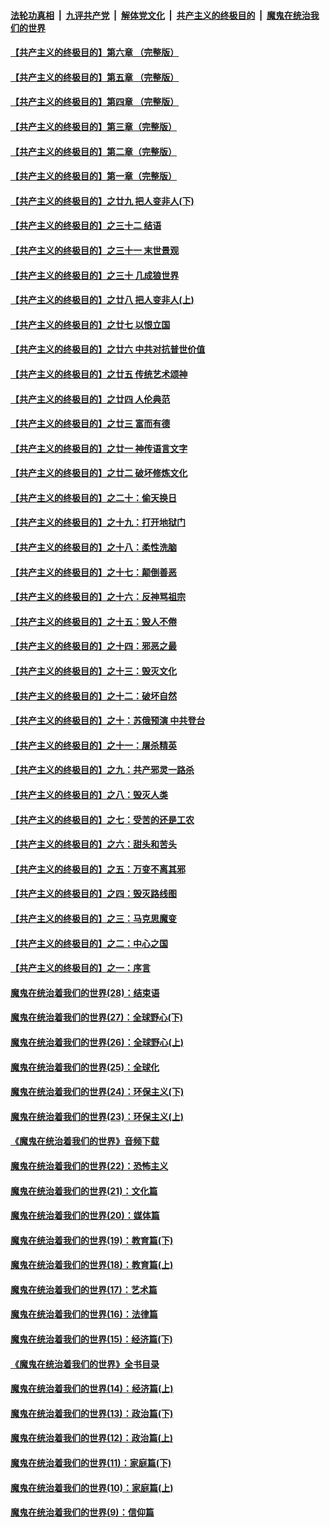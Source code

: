 

####  [法轮功真相](../../../../basic/blob/master/README.md?t=05190931) &nbsp;|&nbsp; [九评共产党](../../../../9ping.md/blob/master/README.md?t=05190931) &nbsp;|&nbsp; [解体党文化](../../../../jtdwh.md/blob/master/README.md?t=05190931)  &nbsp;|&nbsp; [共产主义的终极目的](../../../../gczydzjmd.md/blob/master/README.md?t=05190931) &nbsp;|&nbsp; [魔鬼在统治我们的世界](../../../../mgztzwmdsj.md/blob/master/README.md?t=05190931) 

#### [【共产主义的终极目的】第六章 （完整版）](../pages/nsc422/n11428913.md?t=05190931) 

#### [【共产主义的终极目的】第五章 （完整版）](../pages/nsc422/n11428912.md?t=05190931) 

#### [【共产主义的终极目的】第四章 （完整版）](../pages/nsc422/n11428907.md?t=05190931) 

#### [【共产主义的终极目的】第三章（完整版）](../pages/nsc422/n11428848.md?t=05190931) 

#### [【共产主义的终极目的】第二章（完整版）](../pages/nsc422/n11428831.md?t=05190931) 

#### [【共产主义的终极目的】第一章（完整版）](../pages/nsc422/n11417651.md?t=05190931) 

#### [【共产主义的终极目的】之廿九 把人变非人(下)](../pages/nsc422/n11344140.md?t=05190931) 

#### [【共产主义的终极目的】之三十二 结语](../pages/nsc422/n11360535.md?t=05190931) 

#### [【共产主义的终极目的】之三十一 末世景观](../pages/nsc422/n11351129.md?t=05190931) 

#### [【共产主义的终极目的】之三十 几成狼世界](../pages/nsc422/n11348280.md?t=05190931) 

#### [【共产主义的终极目的】之廿八 把人变非人(上)](../pages/nsc422/n11340492.md?t=05190931) 

#### [【共产主义的终极目的】之廿七 以恨立国](../pages/nsc422/n11336944.md?t=05190931) 

#### [【共产主义的终极目的】之廿六 中共对抗普世价值](../pages/nsc422/n11324785.md?t=05190931) 

#### [【共产主义的终极目的】之廿五 传统艺术颂神](../pages/nsc422/n11296396.md?t=05190931) 

#### [【共产主义的终极目的】之廿四 人伦典范](../pages/nsc422/n11296397.md?t=05190931) 

#### [【共产主义的终极目的】之廿三 富而有德](../pages/nsc422/n11283598.md?t=05190931) 

#### [【共产主义的终极目的】之廿一 神传语言文字](../pages/nsc422/n11263265.md?t=05190931) 

#### [【共产主义的终极目的】之廿二 破坏修炼文化](../pages/nsc422/n11245728.md?t=05190931) 

#### [【共产主义的终极目的】之二十：偷天换日](../pages/nsc422/n11238846.md?t=05190931) 

#### [【共产主义的终极目的】之十九：打开地狱门](../pages/nsc422/n11206376.md?t=05190931) 

#### [【共产主义的终极目的】之十八：柔性洗脑](../pages/nsc422/n11199994.md?t=05190931) 

#### [【共产主义的终极目的】之十七：颠倒善恶](../pages/nsc422/n11179782.md?t=05190931) 

#### [【共产主义的终极目的】之十六：反神骂祖宗](../pages/nsc422/n11166798.md?t=05190931) 

#### [【共产主义的终极目的】之十五：毁人不倦](../pages/nsc422/n11166792.md?t=05190931) 

#### [【共产主义的终极目的】之十四：邪恶之最](../pages/nsc422/n11150249.md?t=05190931) 

#### [【共产主义的终极目的】之十三：毁灭文化](../pages/nsc422/n11135227.md?t=05190931) 

#### [【共产主义的终极目的】之十二：破坏自然](../pages/nsc422/n11135214.md?t=05190931) 

#### [【共产主义的终极目的】之十：苏俄预演 中共登台](../pages/nsc422/n11118424.md?t=05190931) 

#### [【共产主义的终极目的】之十一：屠杀精英](../pages/nsc422/n11118442.md?t=05190931) 

#### [【共产主义的终极目的】之九：共产邪灵一路杀](../pages/nsc422/n11114139.md?t=05190931) 

#### [【共产主义的终极目的】之八：毁灭人类](../pages/nsc422/n11108503.md?t=05190931) 

#### [【共产主义的终极目的】之七：受苦的还是工农](../pages/nsc422/n11101809.md?t=05190931) 

#### [【共产主义的终极目的】之六：甜头和苦头](../pages/nsc422/n11096971.md?t=05190931) 

#### [【共产主义的终极目的】之五：万变不离其邪](../pages/nsc422/n11091285.md?t=05190931) 

#### [【共产主义的终极目的】之四：毁灭路线图](../pages/nsc422/n11086284.md?t=05190931) 

#### [【共产主义的终极目的】之三：马克思魔变](../pages/nsc422/n11061941.md?t=05190931) 

#### [【共产主义的终极目的】之二：中心之国](../pages/nsc422/n11047728.md?t=05190931) 

#### [【共产主义的终极目的】之一：序言](../pages/nsc422/n11086077.md?t=05190931) 

#### [魔鬼在统治着我们的世界(28)：结束语](../pages/nsc422/n10936246.md?t=05190931) 

#### [魔鬼在统治着我们的世界(27)：全球野心(下)](../pages/nsc422/n10928319.md?t=05190931) 

#### [魔鬼在统治着我们的世界(26)：全球野心(上)](../pages/nsc422/n10900318.md?t=05190931) 

#### [魔鬼在统治着我们的世界(25)：全球化](../pages/nsc422/n10788205.md?t=05190931) 

#### [魔鬼在统治着我们的世界(24)：环保主义(下)](../pages/nsc422/n10695307.md?t=05190931) 

#### [魔鬼在统治着我们的世界(23)：环保主义(上)](../pages/nsc422/n10688613.md?t=05190931) 

#### [《魔鬼在统治着我们的世界》音频下载](../pages/nsc422/n10635553.md?t=05190931) 

#### [魔鬼在统治着我们的世界(22)：恐怖主义](../pages/nsc422/n10614727.md?t=05190931) 

#### [魔鬼在统治着我们的世界(21)：文化篇](../pages/nsc422/n10597706.md?t=05190931) 

#### [魔鬼在统治着我们的世界(20)：媒体篇](../pages/nsc422/n10586579.md?t=05190931) 

#### [魔鬼在统治着我们的世界(19)：教育篇(下)](../pages/nsc422/n10564808.md?t=05190931) 

#### [魔鬼在统治着我们的世界(18)：教育篇(上)](../pages/nsc422/n10526970.md?t=05190931) 

#### [魔鬼在统治着我们的世界(17)：艺术篇](../pages/nsc422/n10499093.md?t=05190931) 

#### [魔鬼在统治着我们的世界(16)：法律篇](../pages/nsc422/n10485969.md?t=05190931) 

#### [魔鬼在统治着我们的世界(15)：经济篇(下)](../pages/nsc422/n10469975.md?t=05190931) 

#### [《魔鬼在统治着我们的世界》全书目录](../pages/nsc422/n10464261.md?t=05190931) 

#### [魔鬼在统治着我们的世界(14)：经济篇(上)](../pages/nsc422/n10457370.md?t=05190931) 

#### [魔鬼在统治着我们的世界(13)：政治篇(下)](../pages/nsc422/n10448270.md?t=05190931) 

#### [魔鬼在统治着我们的世界(12)：政治篇(上)](../pages/nsc422/n10444576.md?t=05190931) 

#### [魔鬼在统治着我们的世界(11)：家庭篇(下)](../pages/nsc422/n10440961.md?t=05190931) 

#### [魔鬼在统治着我们的世界(10)：家庭篇(上)](../pages/nsc422/n10435448.md?t=05190931) 

#### [魔鬼在统治着我们的世界(9)：信仰篇](../pages/nsc422/n10432159.md?t=05190931) 

